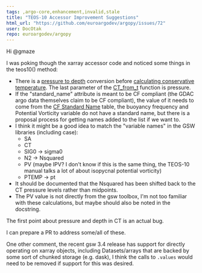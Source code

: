 ```yaml
---
tags: ,argo-core,enhancement,invalid,stale
title: "TEOS-10 Accessor Improvement Suggestions"
html_url: "https://github.com/euroargodev/argopy/issues/72"
user: DocOtak
repo: euroargodev/argopy
---
```


Hi @gmaze 

I was poking though the xarray accessor code and noticed some things in the teos10() method:

* There is a [pressure to depth](https://github.com/euroargodev/argopy/blob/9dcd108e5ab166776121a98b0ddd2b1b5a082e77/argopy/xarray.py#L731) conversion before [calculating conservative temperature](https://github.com/euroargodev/argopy/blob/9dcd108e5ab166776121a98b0ddd2b1b5a082e77/argopy/xarray.py#L737). The last parameter of the [CT_from_t](https://teos-10.github.io/GSW-Python/gsw_flat.html#gsw.CT_from_t) function is pressure.
* If the "standard_name" attribute is meant to be CF compliant (the GDAC argo data themselves claim to be CF compliant), the value of it needs to come from the [CF Standard Name](http://cfconventions.org/Data/cf-standard-names/76/build/cf-standard-name-table.html) table, the buoyancy frequency and Potential Vorticity variable do not have a standard name, but there is a proposal process for getting names added to the list if we want to.
* I think it might be a good idea to match the "variable names" in the GSW libraries (including case):
  * SA
  * CT
  * SIG0 -> sigma0
  * N2 -> Nsquared
  * PV (maybe IPV? I don't know if this is the same thing, the TEOS-10 manual talks a lot of about isopycnal potential vorticity)
  * PTEMP -> pt
* It should be documented that the Nsquared has been shifted back to the CT pressure levels rather than midpoints.
* The PV value is not directly from the gsw toolbox, I'm not too familiar with these calculations, but maybe should also be noted in the docstring.

The first point about pressure and depth in CT is an actual bug.

I can prepare a PR to address some/all of these.

One other comment, the recent gsw 3.4 release has support for directly operating on xarray objects, including Datasets/arrays that are backed by some sort of chunked storage (e.g. dask), I think the calls to `.values` would need to be removed if support for this was desired.